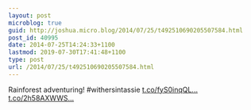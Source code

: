 ```yaml
---
layout: post
microblog: true
guid: http://joshua.micro.blog/2014/07/25/t492510690205507584.html
post_id: 40995
date: 2014-07-25T14:24:33+1100
lastmod: 2019-07-30T17:41:48+1100
type: post
url: /2014/07/25/t492510690205507584.html
---
```

Rainforest adventuring! #withersintassie [t.co/fyS0inqQL...](http://t.co/fyS0inqQLq) [t.co/2h58AXWWS...](http://t.co/2h58AXWWSB)
